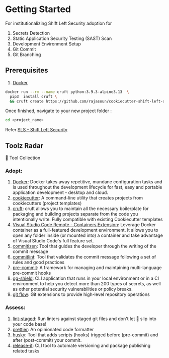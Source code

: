 # Getting Started

For institutionalizing Shift Left Security adoption for

1. Secrets Detection
2. Static Application Security Testing (SAST) Scan
3. Development Environment Setup
4. Git Commit
5. Git Branching

## Prerequisites

1. [Docker](https://www.docker.com/)

```sh
docker run --rm --name cruft python:3.9.3-alpine3.13  \
  pip3  install cruft \
  && cruft create https://github.com/rajasoun/cookiecutter-shift-left-security
```

Once finished, navigate to your new project folder :

```sh
cd <project_name>
```

Refer [SLS - Shift Left Security](SLS.md)

## Toolz Radar

🚀 Tool Collection

### Adopt:

1. [Docker](https://www.docker.com/): Docker takes away repetitive, mundane configuration tasks and is used throughout the development lifecycle for fast, easy and portable application development - desktop and cloud.
1. [cookiecutter](https://github.com/cookiecutter/cookiecutter): A command-line utility that creates projects from cookiecutters (project templates)
1. [cruft](https://github.com/cruft/cruft): cruft allows you to maintain all the necessary boilerplate for packaging and building projects separate from the code you intentionally write. Fully compatible with existing Cookiecutter templates
1. [Visual Studio Code Remote - Containers Extension](https://code.visualstudio.com/docs/remote/containers): Leverage Docker container as a full-featured development environment. It allows you to open any folder inside (or mounted into) a container and take advantage of Visual Studio Code's full feature set.
1. [commitizen](https://github.com/commitizen/cz-cli): Tool that guides the developer through the writing of the commit message
1. [commitlint](https://github.com/conventional-changelog/commitlint): Tool that validates the commit message following a set of rules and good practices
1. [pre-commit](https://pre-commit.com/): A framework for managing and maintaining multi-language pre-commit hooks
1. [gg-shield](https://github.com/GitGuardian/gg-shield): CLI application that runs in your local environment or in a CI environment to help you detect more than 200 types of secrets, as well as other potential security vulnerabilities or policy breaks.
1. [git flow](https://github.com/nvie/gitflow): Git extensions to provide high-level repository operations

### Assess:

1. [lint-staged](https://github.com/okonet/lint-staged): Run linters against staged git files and don't let :poop: slip into your code base!
1. [prettier](https://prettier.io/): An opinionated code formatter
1. [husky](https://github.com/typicode/husky): Tool that adds scripts (hooks) trigged before (pre-commit) and after (post-commit) your commit.
1. [release-it](https://github.com/release-it/release-it): CLI tool to automate versioning and package publishing related tasks
